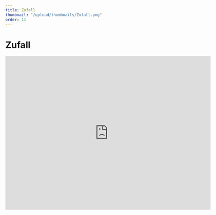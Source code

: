 ```yaml
---
title: Zufall
thumbnail: "/upload/thumbnails/Zufall.png"
order: 11
---
```

# Zufall 

<iframe src="https://player.vimeo.com/video/432238612" width="640" height="480" frameborder="0" allow="autoplay; fullscreen" allowfullscreen style ="margin:0 auto ; display: block;"></iframe>

